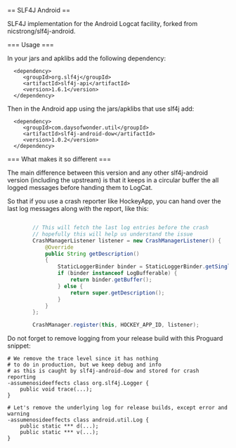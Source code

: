 == SLF4J Android ==

SLF4J implementation for the Android Logcat facility, forked from nicstrong/slf4j-android.

=== Usage ===

In your jars and apklibs add the following dependency:

```
  <dependency>
     <groupId>org.slf4j</groupId>
     <artifactId>slf4j-api</artifactId>
     <version>1.6.1</version>
  </dependency>
```

Then in the Android app using the jars/apklibs that use slf4j add:

```
  <dependency>
     <groupId>com.daysofwonder.util</groupId>
     <artifactId>slf4j-android-dow</artifactId>
     <version>1.0.2</version>
  </dependency>
```  
  
=== What makes it so different ===  
  
The main difference between this version and any other slf4j-android version (including the upstream) is 
that it keeps in a circular buffer the all logged messages before handing them to LogCat.

So that if you use a crash reporter like HockeyApp, you can hand over the last log messages
along with the report, like this:

```java

		// This will fetch the last log entries before the crash
		// hopefully this will help us understand the issue
		CrashManagerListener listener = new CrashManagerListener() {
			@Override
			public String getDescription()
			{
				StaticLoggerBinder binder = StaticLoggerBinder.getSingleton();
				if (binder instanceof LogBufferable) {
					return binder.getBuffer();
				} else {
					return super.getDescription();
				}
			}
		};

		CrashManager.register(this, HOCKEY_APP_ID, listener);

```

Do not forget to remove logging from your release build with this Proguard snippet:

```
# We remove the trace level since it has nothing
# to do in production, but we keep debug and info
# as this is caught by slf4j-android-dow and stored for crash reporting
-assumenosideeffects class org.slf4j.Logger {
    public void trace(...);
}

# Let's remove the underlying log for release builds, except error and warning
-assumenosideeffects class android.util.Log {
    public static *** d(...);
    public static *** v(...);
}

```


